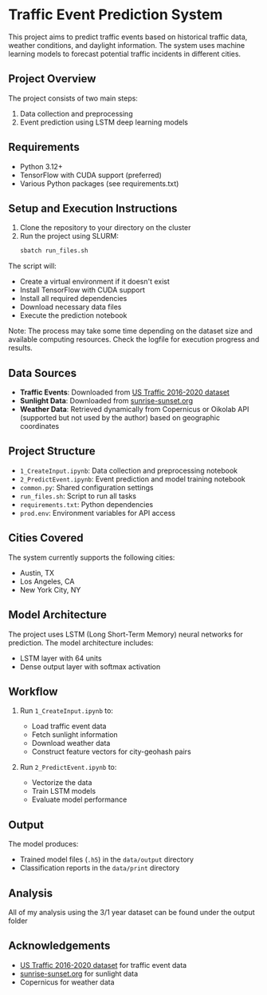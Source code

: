 # Traffic Event Prediction System

This project aims to predict traffic events based on historical traffic data, weather conditions, and daylight information. The system uses machine learning models to forecast potential traffic incidents in different cities.

## Project Overview

The project consists of two main steps:
1. Data collection and preprocessing
2. Event prediction using LSTM deep learning models

## Requirements

- Python 3.12+
- TensorFlow with CUDA support (preferred)
- Various Python packages (see requirements.txt)

## Setup and Execution Instructions

1. Clone the repository to your directory on the cluster
2. Run the project using SLURM:
    ```bash
    sbatch run_files.sh
    ```

The script will:
- Create a virtual environment if it doesn't exist
- Install TensorFlow with CUDA support
- Install all required dependencies
- Download necessary data files
- Execute the prediction notebook

Note: The process may take some time depending on the dataset size and available computing resources. Check the logfile for execution progress and results.

## Data Sources

- **Traffic Events**: Downloaded from [US Traffic 2016-2020 dataset](https://smoosavi.org/datasets/lstw)
- **Sunlight Data**: Downloaded from [sunrise-sunset.org](https://sunrise-sunset.org/)
- **Weather Data**: Retrieved dynamically from Copernicus or Oikolab API (supported but not used by the author) based on geographic coordinates

## Project Structure

- `1_CreateInput.ipynb`: Data collection and preprocessing notebook
- `2_PredictEvent.ipynb`: Event prediction and model training notebook
- `common.py`: Shared configuration settings
- `run_files.sh`: Script to run all tasks
- `requirements.txt`: Python dependencies
- `prod.env`: Environment variables for API access

## Cities Covered

The system currently supports the following cities:
- Austin, TX
- Los Angeles, CA
- New York City, NY

## Model Architecture

The project uses LSTM (Long Short-Term Memory) neural networks for prediction. The model architecture includes:
- LSTM layer with 64 units
- Dense output layer with softmax activation

## Workflow

1. Run `1_CreateInput.ipynb` to:
    - Load traffic event data
    - Fetch sunlight information
    - Download weather data
    - Construct feature vectors for city-geohash pairs

2. Run `2_PredictEvent.ipynb` to:
    - Vectorize the data
    - Train LSTM models
    - Evaluate model performance

## Output

The model produces:
- Trained model files (`.h5`) in the `data/output` directory
- Classification reports in the `data/print` directory

## Analysis

All of my analysis using the 3/1 year dataset can be found under the output folder

## Acknowledgements

- [US Traffic 2016-2020 dataset](https://smoosavi.org/datasets/lstw) for traffic event data
- [sunrise-sunset.org](https://sunrise-sunset.org/) for sunlight data
- Copernicus for weather data
